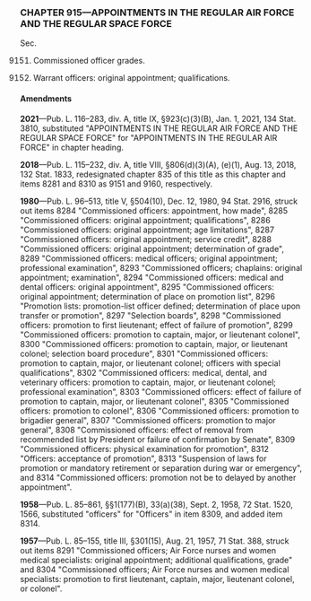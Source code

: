 ### **CHAPTER 915—APPOINTMENTS IN THE REGULAR AIR FORCE AND THE REGULAR SPACE FORCE** ###

Sec.

9151. Commissioned officer grades.

9160. Warrant officers: original appointment; qualifications.

#### Amendments ####

**2021**—Pub. L. 116–283, div. A, title IX, §923(c)(3)(B), Jan. 1, 2021, 134 Stat. 3810, substituted "APPOINTMENTS IN THE REGULAR AIR FORCE AND THE REGULAR SPACE FORCE" for "APPOINTMENTS IN THE REGULAR AIR FORCE" in chapter heading.

**2018**—Pub. L. 115–232, div. A, title VIII, §806(d)(3)(A), (e)(1), Aug. 13, 2018, 132 Stat. 1833, redesignated chapter 835 of this title as this chapter and items 8281 and 8310 as 9151 and 9160, respectively.

**1980**—Pub. L. 96–513, title V, §504(10), Dec. 12, 1980, 94 Stat. 2916, struck out items 8284 "Commissioned officers: appointment, how made", 8285 "Commissioned officers: original appointment; qualifications", 8286 "Commissioned officers: original appointment; age limitations", 8287 "Commissioned officers: original appointment; service credit", 8288 "Commissioned officers: original appointment; determination of grade", 8289 "Commissioned officers: medical officers; original appointment; professional examination", 8293 "Commissioned officers; chaplains: original appointment; examination", 8294 "Commissioned officers: medical and dental officers: original appointment", 8295 "Commissioned officers: original appointment; determination of place on promotion list", 8296 "Promotion lists: promotion-list officer defined; determination of place upon transfer or promotion", 8297 "Selection boards", 8298 "Commissioned officers: promotion to first lieutenant; effect of failure of promotion", 8299 "Commissioned officers: promotion to captain, major, or lieutenant colonel", 8300 "Commissioned officers: promotion to captain, major, or lieutenant colonel; selection board procedure", 8301 "Commissioned officers: promotion to captain, major, or lieutenant colonel; officers with special qualifications", 8302 "Commissioned officers: medical, dental, and veterinary officers: promotion to captain, major, or lieutenant colonel; professional examination", 8303 "Commissioned officers: effect of failure of promotion to captain, major, or lieutenant colonel", 8305 "Commissioned officers: promotion to colonel", 8306 "Commissioned officers: promotion to brigadier general", 8307 "Commissioned officers: promotion to major general", 8308 "Commissioned officers: effect of removal from recommended list by President or failure of confirmation by Senate", 8309 "Commissioned officers: physical examination for promotion", 8312 "Officers: acceptance of promotion", 8313 "Suspension of laws for promotion or mandatory retirement or separation during war or emergency", and 8314 "Commissioned officers: promotion not be to delayed by another appointment".

**1958**—Pub. L. 85–861, §§1(177)(B), 33(a)(38), Sept. 2, 1958, 72 Stat. 1520, 1566, substituted "officers" for "Officers" in item 8309, and added item 8314.

**1957**—Pub. L. 85–155, title III, §301(15), Aug. 21, 1957, 71 Stat. 388, struck out items 8291 "Commissioned officers; Air Force nurses and women medical specialists: original appointment; additional qualifications, grade" and 8304 "Commissioned officers; Air Force nurses and women medical specialists: promotion to first lieutenant, captain, major, lieutenant colonel, or colonel".